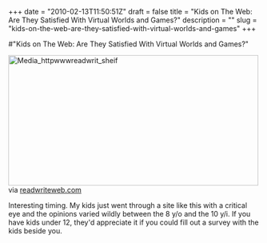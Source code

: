 +++
date = "2010-02-13T11:50:51Z"
draft = false
title = "Kids on The Web: Are They Satisfied With Virtual Worlds and Games?"
description = ""
slug = "kids-on-the-web-are-they-satisfied-with-virtual-worlds-and-games"
+++

#"Kids on The Web: Are They Satisfied With Virtual Worlds and Games?"


 <div class="posterous_bookmarklet_entry">
 <div class='p_embed p_image_embed'>
<a href="http://getfile9.posterous.com/getfile/files.posterous.com/conoroneill/EDruhdlhxysAzIBpIGChGaloexIdrttcdGtiJqoosBqxFbnFrtJseieqhrJm/media_httpwwwreadwrit_shEiF.jpg.scaled1000.jpg"><img alt="Media_httpwwwreadwrit_sheif" height="261" src="http://getfile8.posterous.com/getfile/files.posterous.com/conoroneill/EDruhdlhxysAzIBpIGChGaloexIdrttcdGtiJqoosBqxFbnFrtJseieqhrJm/media_httpwwwreadwrit_shEiF.jpg.scaled500.jpg" width="500" /></a>
</div>
<div class="posterous_quote_citation">via <a href="http://www.readwriteweb.com/archives/kids_on_the_web_virtual_worlds.php">readwriteweb.com</a></div>
 <p>Interesting timing. My kids just went through a site like this with a critical eye and the opinions varied wildly between the 8 y/o and the 10 y/i. If you have kids under 12, they'd appreciate it if you could fill out a survey with the kids beside you.</p></div>
 